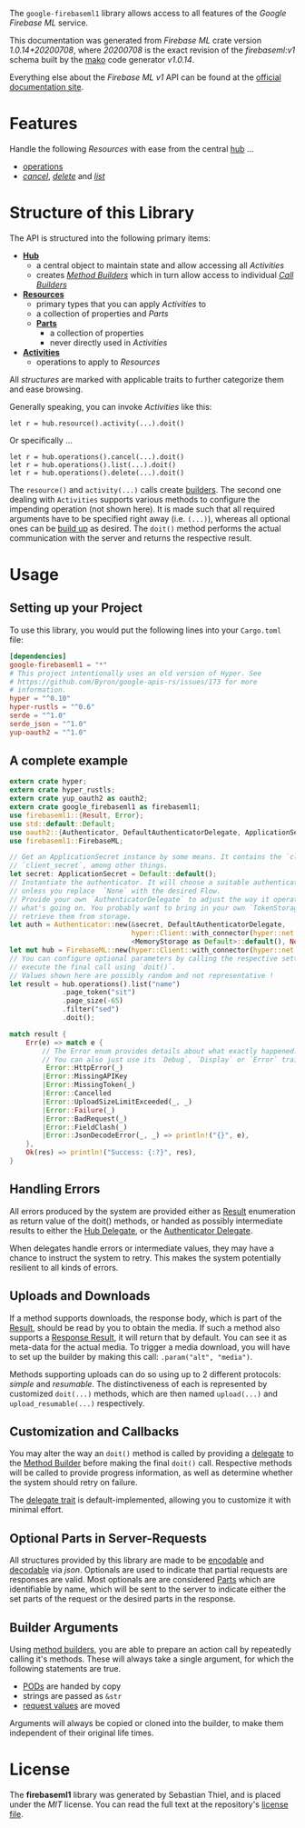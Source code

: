 <!---
DO NOT EDIT !
This file was generated automatically from 'src/mako/api/README.md.mako'
DO NOT EDIT !
-->
The `google-firebaseml1` library allows access to all features of the *Google Firebase ML* service.

This documentation was generated from *Firebase ML* crate version *1.0.14+20200708*, where *20200708* is the exact revision of the *firebaseml:v1* schema built by the [mako](http://www.makotemplates.org/) code generator *v1.0.14*.

Everything else about the *Firebase ML* *v1* API can be found at the
[official documentation site](https://firebase.google.com).
# Features

Handle the following *Resources* with ease from the central [hub](https://docs.rs/google-firebaseml1/1.0.14+20200708/google_firebaseml1/struct.FirebaseML.html) ... 

* [operations](https://docs.rs/google-firebaseml1/1.0.14+20200708/google_firebaseml1/struct.Operation.html)
 * [*cancel*](https://docs.rs/google-firebaseml1/1.0.14+20200708/google_firebaseml1/struct.OperationCancelCall.html), [*delete*](https://docs.rs/google-firebaseml1/1.0.14+20200708/google_firebaseml1/struct.OperationDeleteCall.html) and [*list*](https://docs.rs/google-firebaseml1/1.0.14+20200708/google_firebaseml1/struct.OperationListCall.html)




# Structure of this Library

The API is structured into the following primary items:

* **[Hub](https://docs.rs/google-firebaseml1/1.0.14+20200708/google_firebaseml1/struct.FirebaseML.html)**
    * a central object to maintain state and allow accessing all *Activities*
    * creates [*Method Builders*](https://docs.rs/google-firebaseml1/1.0.14+20200708/google_firebaseml1/trait.MethodsBuilder.html) which in turn
      allow access to individual [*Call Builders*](https://docs.rs/google-firebaseml1/1.0.14+20200708/google_firebaseml1/trait.CallBuilder.html)
* **[Resources](https://docs.rs/google-firebaseml1/1.0.14+20200708/google_firebaseml1/trait.Resource.html)**
    * primary types that you can apply *Activities* to
    * a collection of properties and *Parts*
    * **[Parts](https://docs.rs/google-firebaseml1/1.0.14+20200708/google_firebaseml1/trait.Part.html)**
        * a collection of properties
        * never directly used in *Activities*
* **[Activities](https://docs.rs/google-firebaseml1/1.0.14+20200708/google_firebaseml1/trait.CallBuilder.html)**
    * operations to apply to *Resources*

All *structures* are marked with applicable traits to further categorize them and ease browsing.

Generally speaking, you can invoke *Activities* like this:

```Rust,ignore
let r = hub.resource().activity(...).doit()
```

Or specifically ...

```ignore
let r = hub.operations().cancel(...).doit()
let r = hub.operations().list(...).doit()
let r = hub.operations().delete(...).doit()
```

The `resource()` and `activity(...)` calls create [builders][builder-pattern]. The second one dealing with `Activities` 
supports various methods to configure the impending operation (not shown here). It is made such that all required arguments have to be 
specified right away (i.e. `(...)`), whereas all optional ones can be [build up][builder-pattern] as desired.
The `doit()` method performs the actual communication with the server and returns the respective result.

# Usage

## Setting up your Project

To use this library, you would put the following lines into your `Cargo.toml` file:

```toml
[dependencies]
google-firebaseml1 = "*"
# This project intentionally uses an old version of Hyper. See
# https://github.com/Byron/google-apis-rs/issues/173 for more
# information.
hyper = "^0.10"
hyper-rustls = "^0.6"
serde = "^1.0"
serde_json = "^1.0"
yup-oauth2 = "^1.0"
```

## A complete example

```Rust
extern crate hyper;
extern crate hyper_rustls;
extern crate yup_oauth2 as oauth2;
extern crate google_firebaseml1 as firebaseml1;
use firebaseml1::{Result, Error};
use std::default::Default;
use oauth2::{Authenticator, DefaultAuthenticatorDelegate, ApplicationSecret, MemoryStorage};
use firebaseml1::FirebaseML;

// Get an ApplicationSecret instance by some means. It contains the `client_id` and 
// `client_secret`, among other things.
let secret: ApplicationSecret = Default::default();
// Instantiate the authenticator. It will choose a suitable authentication flow for you, 
// unless you replace  `None` with the desired Flow.
// Provide your own `AuthenticatorDelegate` to adjust the way it operates and get feedback about 
// what's going on. You probably want to bring in your own `TokenStorage` to persist tokens and
// retrieve them from storage.
let auth = Authenticator::new(&secret, DefaultAuthenticatorDelegate,
                              hyper::Client::with_connector(hyper::net::HttpsConnector::new(hyper_rustls::TlsClient::new())),
                              <MemoryStorage as Default>::default(), None);
let mut hub = FirebaseML::new(hyper::Client::with_connector(hyper::net::HttpsConnector::new(hyper_rustls::TlsClient::new())), auth);
// You can configure optional parameters by calling the respective setters at will, and
// execute the final call using `doit()`.
// Values shown here are possibly random and not representative !
let result = hub.operations().list("name")
             .page_token("sit")
             .page_size(-65)
             .filter("sed")
             .doit();

match result {
    Err(e) => match e {
        // The Error enum provides details about what exactly happened.
        // You can also just use its `Debug`, `Display` or `Error` traits
         Error::HttpError(_)
        |Error::MissingAPIKey
        |Error::MissingToken(_)
        |Error::Cancelled
        |Error::UploadSizeLimitExceeded(_, _)
        |Error::Failure(_)
        |Error::BadRequest(_)
        |Error::FieldClash(_)
        |Error::JsonDecodeError(_, _) => println!("{}", e),
    },
    Ok(res) => println!("Success: {:?}", res),
}

```
## Handling Errors

All errors produced by the system are provided either as [Result](https://docs.rs/google-firebaseml1/1.0.14+20200708/google_firebaseml1/enum.Result.html) enumeration as return value of 
the doit() methods, or handed as possibly intermediate results to either the 
[Hub Delegate](https://docs.rs/google-firebaseml1/1.0.14+20200708/google_firebaseml1/trait.Delegate.html), or the [Authenticator Delegate](https://docs.rs/yup-oauth2/*/yup_oauth2/trait.AuthenticatorDelegate.html).

When delegates handle errors or intermediate values, they may have a chance to instruct the system to retry. This 
makes the system potentially resilient to all kinds of errors.

## Uploads and Downloads
If a method supports downloads, the response body, which is part of the [Result](https://docs.rs/google-firebaseml1/1.0.14+20200708/google_firebaseml1/enum.Result.html), should be
read by you to obtain the media.
If such a method also supports a [Response Result](https://docs.rs/google-firebaseml1/1.0.14+20200708/google_firebaseml1/trait.ResponseResult.html), it will return that by default.
You can see it as meta-data for the actual media. To trigger a media download, you will have to set up the builder by making
this call: `.param("alt", "media")`.

Methods supporting uploads can do so using up to 2 different protocols: 
*simple* and *resumable*. The distinctiveness of each is represented by customized 
`doit(...)` methods, which are then named `upload(...)` and `upload_resumable(...)` respectively.

## Customization and Callbacks

You may alter the way an `doit()` method is called by providing a [delegate](https://docs.rs/google-firebaseml1/1.0.14+20200708/google_firebaseml1/trait.Delegate.html) to the 
[Method Builder](https://docs.rs/google-firebaseml1/1.0.14+20200708/google_firebaseml1/trait.CallBuilder.html) before making the final `doit()` call. 
Respective methods will be called to provide progress information, as well as determine whether the system should 
retry on failure.

The [delegate trait](https://docs.rs/google-firebaseml1/1.0.14+20200708/google_firebaseml1/trait.Delegate.html) is default-implemented, allowing you to customize it with minimal effort.

## Optional Parts in Server-Requests

All structures provided by this library are made to be [encodable](https://docs.rs/google-firebaseml1/1.0.14+20200708/google_firebaseml1/trait.RequestValue.html) and 
[decodable](https://docs.rs/google-firebaseml1/1.0.14+20200708/google_firebaseml1/trait.ResponseResult.html) via *json*. Optionals are used to indicate that partial requests are responses 
are valid.
Most optionals are are considered [Parts](https://docs.rs/google-firebaseml1/1.0.14+20200708/google_firebaseml1/trait.Part.html) which are identifiable by name, which will be sent to 
the server to indicate either the set parts of the request or the desired parts in the response.

## Builder Arguments

Using [method builders](https://docs.rs/google-firebaseml1/1.0.14+20200708/google_firebaseml1/trait.CallBuilder.html), you are able to prepare an action call by repeatedly calling it's methods.
These will always take a single argument, for which the following statements are true.

* [PODs][wiki-pod] are handed by copy
* strings are passed as `&str`
* [request values](https://docs.rs/google-firebaseml1/1.0.14+20200708/google_firebaseml1/trait.RequestValue.html) are moved

Arguments will always be copied or cloned into the builder, to make them independent of their original life times.

[wiki-pod]: http://en.wikipedia.org/wiki/Plain_old_data_structure
[builder-pattern]: http://en.wikipedia.org/wiki/Builder_pattern
[google-go-api]: https://github.com/google/google-api-go-client

# License
The **firebaseml1** library was generated by Sebastian Thiel, and is placed 
under the *MIT* license.
You can read the full text at the repository's [license file][repo-license].

[repo-license]: https://github.com/Byron/google-apis-rsblob/master/LICENSE.md
